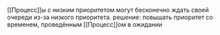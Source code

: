 [[Процесс]]ы с низким приоритетом могут бесконечно ждать своей очереди из-за низкого приоритета.
решение: повышать приоритет со временем, проведённым [[Процесс]]ом в ожидании
